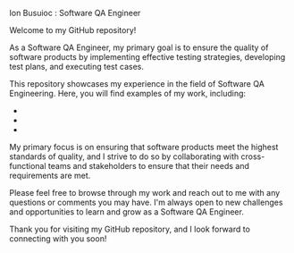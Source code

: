 Ion Busuioc : Software QA Engineer

Welcome to my GitHub repository!

As a Software QA Engineer, my primary goal is to ensure the quality of software products by implementing effective testing strategies, developing test plans, and executing test cases.

This repository showcases my experience in the field of Software QA Engineering. Here, you will find examples of my work, including:

-
-
-


My primary focus is on ensuring that software products meet the highest standards of quality, and I strive to do so by collaborating with cross-functional teams and stakeholders to ensure that their needs and requirements are met.

Please feel free to browse through my work and reach out to me with any questions or comments you may have. I'm always open to new challenges and opportunities to learn and grow as a Software QA Engineer.

Thank you for visiting my GitHub repository, and I look forward to connecting with you soon!